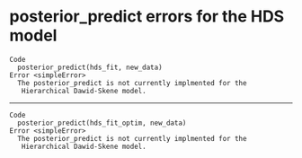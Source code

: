 # posterior_predict errors for the HDS model

    Code
      posterior_predict(hds_fit, new_data)
    Error <simpleError>
      The posterior_predict is not currently implmented for the 
       Hierarchical Dawid-Skene model.

---

    Code
      posterior_predict(hds_fit_optim, new_data)
    Error <simpleError>
      The posterior_predict is not currently implmented for the 
       Hierarchical Dawid-Skene model.

